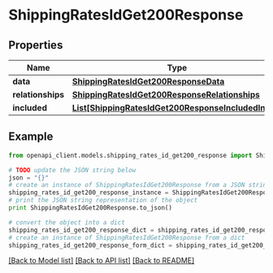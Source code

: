 # ShippingRatesIdGet200Response


## Properties
Name | Type | Description | Notes
------------ | ------------- | ------------- | -------------
**data** | [**ShippingRatesIdGet200ResponseData**](ShippingRatesIdGet200ResponseData.md) |  | [optional] 
**relationships** | [**ShippingRatesIdGet200ResponseRelationships**](ShippingRatesIdGet200ResponseRelationships.md) |  | [optional] 
**included** | [**List[ShippingRatesIdGet200ResponseIncludedInner]**](ShippingRatesIdGet200ResponseIncludedInner.md) |  | [optional] 

## Example

```python
from openapi_client.models.shipping_rates_id_get200_response import ShippingRatesIdGet200Response

# TODO update the JSON string below
json = "{}"
# create an instance of ShippingRatesIdGet200Response from a JSON string
shipping_rates_id_get200_response_instance = ShippingRatesIdGet200Response.from_json(json)
# print the JSON string representation of the object
print ShippingRatesIdGet200Response.to_json()

# convert the object into a dict
shipping_rates_id_get200_response_dict = shipping_rates_id_get200_response_instance.to_dict()
# create an instance of ShippingRatesIdGet200Response from a dict
shipping_rates_id_get200_response_form_dict = shipping_rates_id_get200_response.from_dict(shipping_rates_id_get200_response_dict)
```
[[Back to Model list]](../README.md#documentation-for-models) [[Back to API list]](../README.md#documentation-for-api-endpoints) [[Back to README]](../README.md)



